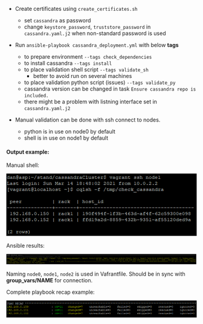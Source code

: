 - Create certificates using `create_certificates.sh`
    - set `cassandra` as password
    - change `keystore_password`, `truststore_password` in `cassandra.yaml.j2` when non-standard password is used

- Run `ansible-playbook cassandra_deployment.yml` with below **tags**
    - to prepare environment `--tags check_dependencies`
    - to install cassandra `--tags install`
    - to place validation shell script `--tags validate_sh`
      - better to avoid run on several machines
    - to place validation python script (issues) `--tags validate_py`
    - cassandra version can be changed in task `Ensure cassandra repo is included.`
    - there might be a problem with listning interface set in `cassandra.yaml.j2`

- Manual validation can be done with ssh connect to nodes.
    - python is in use on node0 by default
    - shell is in use on node1 by default

#### Output example:
Manual shell:

![shell](images/tests_manual.png)

Ansible results:

![ansible](images/tests_ansible.png)

Naming `node0`, `node1`, `node2` is used in Vafrantfile.
Should be in sync with __group_vars/NAME__ for connection.

Complete playbook recap example:

![playbook_recap](images/dependencies_and_install_recap.png)
